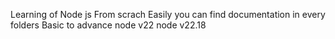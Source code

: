 Learning of Node js  From scrach 
Easily you can find documentation in every folders 
Basic to advance 
node v22
node v22.18
